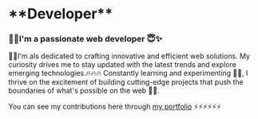 <h1>**Developer**</h1>

<h3>🌱🌱I'm a passionate web developer 😇✨</h3>

🌱🌱I'm als dedicated to crafting innovative and efficient web solutions. 
My curiosity drives me to stay updated with the latest trends and explore emerging technologies.🔥🔥🔥 
Constantly learning and experimenting 🍄🍄, I thrive on the excitement of building cutting-edge projects that push the boundaries of what's possible on the web 🚀🚀.

You can see my contributions here through [my portfolio](https://shwezinoo478.github.io/)
⚡⚡⚡⚡⚡⚡

